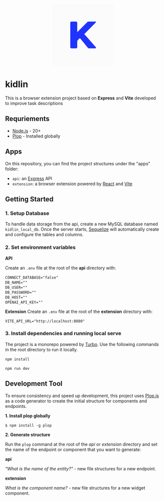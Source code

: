 <div align="center">
  <img src="./kidlin.png" alt="Kidlin"/>
</div>

# kidlin

This is a browser extension project based on **Express** and **Vite** developed to improve task descriptions

## Requriements
- [Node.js](https://nodejs.org/en) - 20+
- [Plop](https://plopjs.com/) - Installed globally

## Apps

On this repository, you can find the project structures under the "apps" folder:
- `api`: an [Express](https://expressjs.com/pt-br/) API
- `extension`: a browser extension powered by [React](https://react.dev/) and [Vite](https://vitejs.dev/)

## Getting Started

### 1. Setup Database

To handle data storage from the api, create a new MySQL database named `kidlin_local_db`. Once the server starts, [Sequelize](https://sequelize.org/) will automatically create and configure the tables and columns.

### 2. Set environment variables

**API**

Create an `.env` file at the root of the **api** directory with:

```
CONNECT_DATABASE="false"
DB_NAME=""
DB_USER=""
DB_PASSWORD=""
DB_HOST=""
OPENAI_API_KEY=""
```

**Extension**
Create an `.env` file at the root of the **extension** directory with:

```
VITE_API_URL="http://localhost:8080"
```

### 3. Install dependencies and running local serve

The project is a monorepo powered by [Turbo](https://turbo.build/). Use the following commands in the root directory to run it locally.

```
npm install
```
```
npm run dev
```

## Development Tool

To ensure consistency and speed up development, this project uses [Plop.js](https://plopjs.com/) as a code generator to create the initial structure for components and endpoints.

**1. Install plop globally**

```
$ npm install -g plop
```

**2. Generate structure**

Run the `plop` command at the root of the *api* or *extension* directory and set the name of the endpoint or component that you want to generate:

**api** 

*"What is the name of the entity?"* - new file structures for a new endpoint.

**extension**

*What is the component name?* - new file structures for a new widget component.

